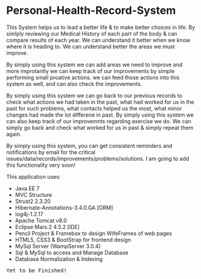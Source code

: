# Personal-Health-Record-System

This System helps us to lead a better life & to make better choices in life.
By simlply reviewing our Medical History of each part of the body & can compare results of each year. We can understand it better when we know where it is heading to. We can understand better the areas we must improve. 

By simply using this system we can add areas we need to improve and more improtantly we can keep track of our improvements by simple performing small proative actions. we can feed those actions into this system as well, and can also check the improvements.

By simply using this system we can go back to our previous records to check what actions we had taken in the past, what had worked for us in the past for such problems, what contacts helped us the most, what minor changes had made the lot differene in past.
By simply using this system we can also keep track of our improvemnts regarding exercise we do. We can simply go back and check what worked for us in past & simply repeat them again. 

By simply using this system, you can get consistent reminders and notifications by email for the critical issues/data/records/improvements/problems/solutions. I am going to add this functionality very soon!

This application uses:
* Java EE 7
* MVC Structure
* Strust2 2.3.20
* Hibernate-Annotations-3.4.0.GA [ORM]
* log4j-1.2.17
* Apache Tomcat v8.0
* Eclipse Mars.2 4.5.2 [IDE]
* Pencil Project & Framebox to design WifeFrames of web pages
* HTML5, CSS3 & BootStrap for frontend design
* MySql Server (WampServer 3.0.4)
* Sql & MySql to access and Manage Database
* Database Normalization & Indexing

<tt>Yet to be Finished!</tt>
